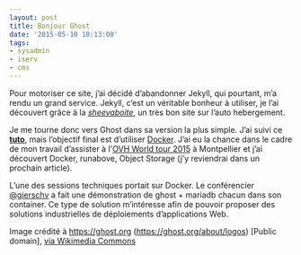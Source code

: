 ```yaml
---
layout: post
title: Bonjour Ghost
date: '2015-05-10 10:13:00'
tags:
- sysadmin
- iserv
- cms
---
```


Pour motoriser ce site, j’ai décidé d’abandonner Jekyll, qui pourtant, m’a rendu un grand service. Jekyll, c’est un véritable bonheur à utiliser, je l’ai découvert grâce à la *[sheevaboite](https://www.sheevaboite.fr/)*, un très bon site sur l’auto hebergement.

Je me tourne donc vers Ghost dans sa version la plus simple. J’ai suivi ce **[tuto](http://soyuka.me/installer-ghost-sur-un-vps-pm2-apache/)**, mais l’objectif final est d’utiliser [Docker](https://www.docker.com/). J’ai eu la chance dans le cadre de mon travail d’assister à l'[OVH World tour 2015](http://www.ovh.com/fr/events/RS030415-ovh-world-tour-Montpellier) à Montpellier et j’ai découvert Docker, runabove, Object Storage (j’y reviendrai dans un prochain article).

L’une des sessions techniques portait sur Docker. Le conférencier [@gierschv](https://twitter.com/gierschv) a fait une démonstration de ghost + mariadb chacun dans son container. Ce type de solution m’intéresse afin de pouvoir proposer des solutions industrielles de déploiements d’applications Web.


Image crédité à https://ghost.org (https://ghost.org/about/logos) [Public domain], <a href="https://commons.wikimedia.org/wiki/File%3AGhost-Logo.svg">via Wikimedia Commons</a>